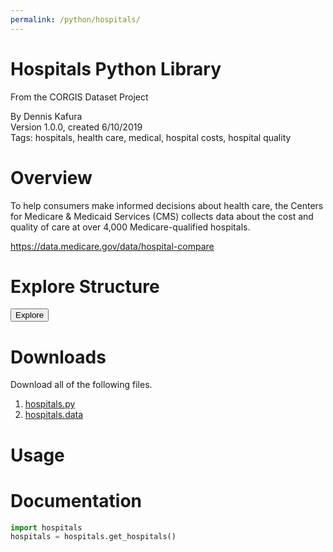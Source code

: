 ```yaml
---
permalink: /python/hospitals/
---
```


# Hospitals Python Library

<p class='lead'>From the CORGIS Dataset Project</p>

<span class='text-muted'>By Dennis Kafura</span><br>
<span class='text-muted'>Version 1.0.0, created 6/10/2019</span><br>
<span class='text-muted'>Tags: hospitals, health care, medical, hospital costs, hospital quality</span>

# Overview

To help consumers make informed decisions about health care, the Centers for Medicare & Medicaid Services (CMS) collects data about the cost and quality of care at over 4,000 Medicare-qualified hospitals.

<https://data.medicare.gov/data/hospital-compare>

# Explore Structure

<button>Explore</button>

# Downloads

Download all of the following files.

1. [hospitals.py](/datasets/python/hospitals/hospitals.py)
2. [hospitals.data](/datasets/python/hospitals/hospitals.data)

# Usage

# Documentation

```python
import hospitals
hospitals = hospitals.get_hospitals()
```